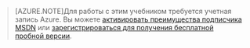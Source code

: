 > [AZURE.NOTE]Для работы с этим учебником требуется учетная запись Azure. Вы можете <a href="/pricing/member-offers/msdn-benefits-details/" target="_blank">активировать преимущества подписчика MSDN</a> или <a href="/pricing/free-trial/" target="_blank">зарегистрироваться для получения бесплатной пробной версии</a>.

<!---HONumber=Oct15_HO3-->